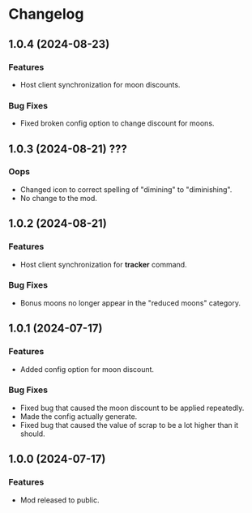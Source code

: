 # Changelog

## 1.0.4 (2024-08-23)

### Features
* Host client synchronization for moon discounts.

### Bug Fixes
* Fixed broken config option to change discount for moons.

## 1.0.3 (2024-08-21) ???

### Oops
* Changed icon to correct spelling of "dimining" to "diminishing".
* No change to the mod.

## 1.0.2 (2024-08-21)

### Features
* Host client synchronization for **tracker** command.

### Bug Fixes
* Bonus moons no longer appear in the "reduced moons" category.

## 1.0.1 (2024-07-17)

### Features
* Added config option for moon discount.

### Bug Fixes
* Fixed bug that caused the moon discount to be applied repeatedly.
* Made the config actually generate.
* Fixed bug that caused the value of scrap to be a lot higher than it should.

## 1.0.0 (2024-07-17)

### Features

* Mod released to public.
